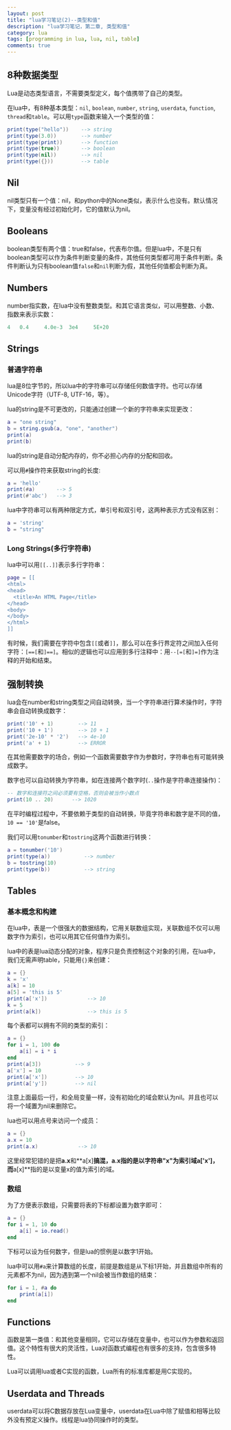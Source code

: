 ```yaml
---
layout: post
title: "lua学习笔记(2)--类型和值"
description: "lua学习笔记，第二章, 类型和值"
category: lua
tags: [programming in lua, lua, nil, table]
comments: true
---
```


## 8种数据类型

Lua是动态类型语言，不需要类型定义，每个值携带了自己的类型。

在lua中，有8种基本类型：`nil`, `boolean`, `number`, `string`, `userdata`, `function`, `thread`和`table`。可以用`type`函数来输入一个类型的值：

```lua
print(type("hello"))  	--> string
print(type(3.0))		--> number
print(type(print))		--> function
print(type(true))		--> boolean
print(type(nil))		--> nil
print(type({}))			--> table
```

<!-- more -->

## Nil

nil类型只有一个值：nil，和python中的None类似，表示什么也没有。默认情况下，变量没有经过初始化时，它的值默认为nil。

## Booleans

boolean类型有两个值：true和false，代表布尔值。但是lua中，不是只有boolean类型可以作为条件判断变量的条件，其他任何类型都可用于条件判断。条件判断认为只有boolean值`false`和`nil`判断为假，其他任何值都会判断为真。

## Numbers

number指实数，在lua中没有整数类型。和其它语言类似，可以用整数、小数、指数来表示实数：

```lua
4	0.4		4.0e-3	3e4		5E+20
```

## Strings

### 普通字符串
lua是8位字节的，所以lua中的字符串可以存储任何数值字符。也可以存储Unicode字符（UTF-8, UTF-16，等）。

lua的string是不可更改的，只能通过创建一个新的字符串来实现更改：

```lua
a = "one string"
b = string.gsub(a, "one", "another")
print(a)
print(b)
```

lua的string是自动分配内存的，你不必担心内存的分配和回收。

可以用`#`操作符来获取string的长度:

```lua
a = 'hello'
print(#a)       --> 5
print(#'abc')   --> 3
```

lua中字符串可以有两种限定方式，单引号和双引号，这两种表示方式没有区别：

```lua
a = 'string'
b = "string"
```

### Long Strings(多行字符串)

lua中可以用`[[..]]`表示多行字符串：

```lua
page = [[
<html>
<head>
  <title>An HTML Page</title>
</head>
<body>
</body>
</html>
]]
```

有时候，我们需要在字符中包含`[[`或者`]]`，那么可以在多行界定符之间加入任何字符：`[==[`和`]==]`。相似的逻辑也可以应用到多行注释中：用`--[=[`和`]=]`作为注释的开始和结束。

## 强制转换

lua会在number和string类型之间自动转换，当一个字符串进行算术操作时，字符串会自动转换成数字：

```lua
print('10' + 1)        --> 11
print('10 + 1')        --> 10 + 1
print('2e-10' * '2')   --> 4e-10
print('a' + 1)         --> ERROR
```

在其他需要数字的场合，例如一个函数需要数字作为参数时，字符串也有可能转换成数字。

数字也可以自动转换为字符串，如在连接两个数字时(`..`操作是字符串连接操作)：

```lua
-- 数字和连接符之间必须要有空格，否则会被当作小数点
print(10 .. 20)      --> 1020
```

在平时编程过程中，不要依赖于类型的自动转换，毕竟字符串和数字是不同的值，`10 == '10'`是false。

我们可以用`tonumber`和`tostring`这两个函数进行转换：

```lua
a = tonumber('10')
print(type(a))           --> number
b = tostring(10)
print(type(b))           --> string
```

## Tables

### 基本概念和构建

在lua中，表是一个很强大的数据结构，它用关联数组实现，关联数组不仅可以用数字作为索引，也可以用其它任何值作为索引。

lua中的表是lua动态分配的对象，程序只是负责控制这个对象的引用，在lua中，我们无需声明table，只能用`{}`来创建：

```lua
a = {}
k = 'x'
a[k] = 10
a[5] = 'this is 5'
print(a['x'])             --> 10
k = 5
print(a[k])               --> this is 5
```

每个表都可以拥有不同的类型的索引：

```lua
a = {}
for i = 1, 100 do
	a[i] = i * i
end
print(a[3])           --> 9
a['x'] = 10
print(a['x'])         --> 10
print(a['y'])         --> nil
```

注意上面最后一行，和全局变量一样，没有初始化的域会默认为nil。并且也可以将一个域置为nil来删除它。

lua也可以用点号来访问一个成员：

```lua
a = {}
a.x = 10
print(a.x)             --> 10
```

这里经常犯错的是把**a.x**和**a[x]**搞混，**a.x**指的是以字符串"x"为索引域a['x']，而**a[x]**指的是以变量x的值为索引的域。

### 数组

为了方便表示数组，只需要将表的下标都设置为数字即可：

```lua
a = {}
for i = 1, 10 do
	a[i] = io.read()
end
```

下标可以设为任何数字，但是lua的惯例是以数字1开始。

lua中可以用`#a`来计算数组的长度，前提是数组是从下标1开始，并且数组中所有的元素都不为nil，因为遇到第一个nil会被当作数组的结束：

```lua
for i = 1, #a do
	print(a[i])
end
```

## Functions

函数是第一类值：和其他变量相同，它可以存储在变量中，也可以作为参数和返回值。这个特性有很大的灵活性，Lua对函数式编程也有很多的支持，包含很多特性。

Lua可以调用lua或者C实现的函数，Lua所有的标准库都是用C实现的。

## Userdata and Threads

userdata可以将C数据存放在Lua变量中，userdata在Lua中除了赋值和相等比较外没有预定义操作。线程是lua协同操作时的类型。

